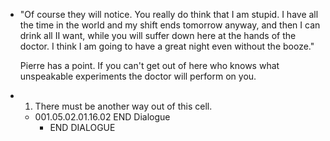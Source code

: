- "Of course they will notice. You really do think that I am stupid. I have all the time in the world and my shift ends tomorrow anyway, and then I can drink all II want, while you will suffer down here at the hands of the doctor. I think I am going to have a great night even without the booze."
  
  Pierre has a point. If you can't get out of here who knows what unspeakable experiments the doctor will perform on you.
- 1. There must be another way out of this cell.
	- 001.05.02.01.16.02 END Dialogue
		- END DIALOGUE